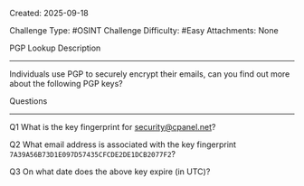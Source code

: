 Created: 2025-09-18

Challenge Type: #OSINT
Challenge Difficulty: #Easy
Attachments: None

PGP Lookup
Description
***
Individuals use PGP to securely encrypt their emails, can you find out more about the following PGP keys?

Questions
***
Q1 
What is the key fingerprint for security@cpanel.net?

Q2 
What email address is associated with the key fingerprint `7A39A56B73D1E097D57435CFCDE2DE1DCB2077F2`?

Q3
On what date does the above key expire (in UTC)?